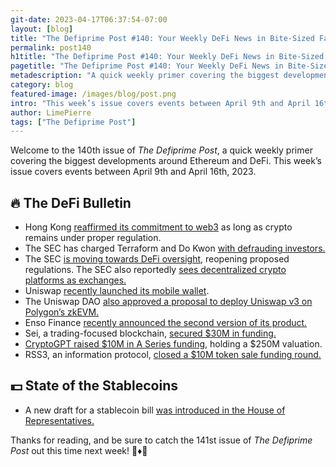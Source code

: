 ```yaml
---
git-date: 2023-04-17T06:37:54-07:00
layout: [blog]
title: "The Defiprime Post #140: Your Weekly DeFi News in Bite-Sized Fashion"
permalink: post140
h1title: "The Defiprime Post #140: Your Weekly DeFi News in Bite-Sized Fashion"
pagetitle: "The Defiprime Post #140: Your Weekly DeFi News in Bite-Sized Fashion"
metadescription: "A quick weekly primer covering the biggest developments around Ethereum and DeFi. This week’s issue covers events between April 9th and April 16th, 2023"
category: blog
featured-image: /images/blog/post.png
intro: "This week’s issue covers events between April 9th and April 16th, 2023"
author: LimePierre
tags: ["The Defiprime Post"]
---
```


Welcome to the 140th issue of _The Defiprime Post_, a quick weekly primer covering the biggest developments around Ethereum and DeFi. This week’s issue covers events between April 9th and April 16th, 2023.


## 🔥 The DeFi Bulletin

* Hong Kong [reaffirmed its commitment to web3](https://www.scmp.com/tech/tech-trends/article/3216836/hong-kong-officials-reiterate-commitment-crypto-defi-regulation-web3-festival) as long as crypto remains under proper regulation.
* The SEC has charged Terraform and Do Kwon [with defrauding investors.](https://www.sec.gov/litigation/litreleases/2023/lr25692.htm)
* The SEC [is moving towards DeFi oversight](https://www.coindesk.com/policy/2023/04/14/us-sec-poised-to-move-toward-defi-oversight-as-it-reopens-proposed-regulations/), reopening proposed regulations. The SEC also reportedly [sees decentralized crypto platforms as exchanges.](https://www.reuters.com/markets/us/us-sec-weigh-taking-more-feedback-plan-expand-exchange-definition-2023-04-14/)
* Uniswap [recently launched its mobile wallet](https://www.coindesk.com/business/2023/04/13/defi-exchange-uniswap-launches-uniswap-mobile-wallet).
* The Uniswap DAO [also approved a proposal to deploy Uniswap v3 on Polygon’s zkEVM.](https://www.theblock.co/post/226433/uniswap-dao-v3-on-polygon-zkevm)
* Enso Finance [recently announced the second version of its product.](https://blog.enso.finance/post/introducing-enso-v2)
* Sei, a trading-focused blockchain, [secured $30M in funding.](https://techcrunch.com/2023/04/11/trading-focused-blockchain-sei-raises-30m-bringing-valuation-up-to-800m/)
* [CryptoGPT raised $10M in A Series funding](https://www.theblock.co/post/225531/cryptogpt-raises-dwf-labs?utm_source=telegram1&utm_medium=social&s=35), holding a $250M valuation.
* RSS3, an information protocol, [closed a $10M token sale funding round.](https://www.coindesk.com/business/2023/04/11/information-protocol-rss3-raises-10m-via-token-sale-to-dwf-labs/)


## 💵 State of the Stablecoins

* A new draft for a stablecoin bill [was introduced in the House of Representatives.](https://www.theblock.co/post/226575/new-stablecoins-bill-draft-introduced-house-of-representatives)

Thanks for reading, and be sure to catch the 141st issue of _The Defiprime Post_ out this time next week! 👋♦️👋